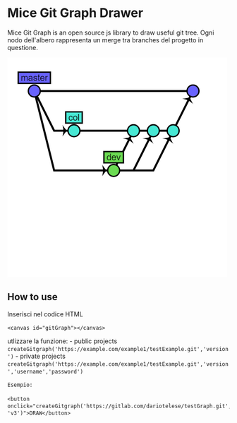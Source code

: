# Mice Git Graph Drawer

Mice Git Graph is an open source js library to draw useful git tree.
Ogni nodo dell'albero rappresenta un merge tra branches del progetto in questione.

![alt text](example.png)

## How to use

Inserisci nel codice HTML

```
<canvas id="gitGraph"></canvas>
```

utlizzare la funzione:
    - public projects 
    ```
     createGitgraph('https://example.com/example1/testExample.git','version')
    ```
    - private projects 
    ```
     createGitgraph('https://example.com/example1/testExample.git','version','username','password')
    ```


```
Esempio:

<button onclick="createGitgraph('https://gitlab.com/dariotelese/testGraph.git', 'v3')">DRAW</button>

```

